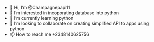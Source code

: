 - 👋 Hi, I’m @Champagnepapi11
- 👀 I’m interested in incoporating database into python
- 🌱 I’m currently learning python
- 💞️ I’m looking to collaborate on creating simplified API to apps using python
- 📫 How to reach me +2348140625756

<!---
Champagnepapi11/Champagnepapi11 is a ✨ special ✨ repository because its `README.md` (this file) appears on your GitHub profile.
You can click the Preview link to take a look at your changes.
--->
